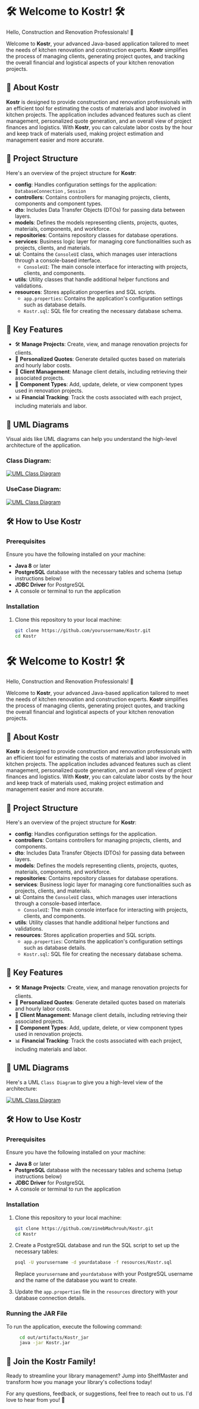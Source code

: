 # 🛠️ Welcome to Kostr! 🛠️

Hello, Construction and Renovation Professionals! 👋

Welcome to **Kostr**, your advanced Java-based application tailored to meet the needs of kitchen renovation and construction experts. **Kostr** simplifies the process of managing clients, generating project quotes, and tracking the overall financial and logistical aspects of your kitchen renovation projects.

## 🚀 About Kostr

**Kostr** is designed to provide construction and renovation professionals with an efficient tool for estimating the costs of materials and labor involved in kitchen projects. The application includes advanced features such as client management, personalized quote generation, and an overall view of project finances and logistics. With **Kostr**, you can calculate labor costs by the hour and keep track of materials used, making project estimation and management easier and more accurate.

## 📁 Project Structure

Here's an overview of the project structure for **Kostr**:

- **config**: Handles configuration settings for the application: `DatabaseConnection` , `Session`
- **controllers**: Contains controllers for managing projects, clients, components and component types.
- **dto**: Includes Data Transfer Objects (DTOs) for passing data between layers.
- **models**: Defines the models representing clients, projects, quotes, materials, components, and workforce.
- **repositories**: Contains repository classes for database operations.
- **services**: Business logic layer for managing core functionalities such as projects, clients, and materials.
- **ui**: Contains the `ConsoleUI` class, which manages user interactions through a console-based interface.
    - `ConsoleUI`: The main console interface for interacting with projects, clients, and components.
- **utils**: Utility classes that handle additional helper functions and validations.
- **resources**: Stores application properties and SQL scripts.
    - `app.properties`: Contains the application's configuration settings such as database details.
    - `Kostr.sql`: SQL file for creating the necessary database schema.

## 🧩 Key Features

- 🛠 **Manage Projects**: Create, view, and manage renovation projects for clients.
- 📑 **Personalized Quotes**: Generate detailed quotes based on materials and hourly labor costs.
- 👥 **Client Management**: Manage client details, including retrieving their associated projects.
- 🔨 **Component Types**: Add, update, delete, or view component types used in renovation projects.
- 📊 **Financial Tracking**: Track the costs associated with each project, including materials and labor.

## 🎨 UML Diagrams

Visual aids like UML diagrams can help you understand the high-level architecture of the application.

### Class Diagram:
[![UML Class Diagram](./src/main/resources/UML.png)](./src/main/resources/UML.png)

### UseCase Diagram:
[![UML Class Diagram](./src/main/resources/UseCase.png)](./src/main/resources/UseCase.png)

## 🛠️ How to Use Kostr

### Prerequisites

Ensure you have the following installed on your machine:

- **Java 8** or later
- **PostgreSQL** database with the necessary tables and schema (setup instructions below)
- **JDBC Driver** for PostgreSQL
- A console or terminal to run the application

### Installation

1. Clone this repository to your local machine:
   ```bash
   git clone https://github.com/yourusername/Kostr.git
   cd Kostr
# 🛠️ Welcome to Kostr! 🛠️

Hello, Construction and Renovation Professionals! 👋

Welcome to **Kostr**, your advanced Java-based application tailored to meet the needs of kitchen renovation and construction experts. **Kostr** simplifies the process of managing clients, generating project quotes, and tracking the overall financial and logistical aspects of your kitchen renovation projects.

## 🚀 About Kostr

**Kostr** is designed to provide construction and renovation professionals with an efficient tool for estimating the costs of materials and labor involved in kitchen projects. The application includes advanced features such as client management, personalized quote generation, and an overall view of project finances and logistics. With **Kostr**, you can calculate labor costs by the hour and keep track of materials used, making project estimation and management easier and more accurate.

## 📁 Project Structure

Here's an overview of the project structure for **Kostr**:

- **config**: Handles configuration settings for the application.
- **controllers**: Contains controllers for managing projects, clients, and components.
- **dto**: Includes Data Transfer Objects (DTOs) for passing data between layers.
- **models**: Defines the models representing clients, projects, quotes, materials, components, and workforce.
- **repositories**: Contains repository classes for database operations.
- **services**: Business logic layer for managing core functionalities such as projects, clients, and materials.
- **ui**: Contains the `ConsoleUI` class, which manages user interactions through a console-based interface.
    - `ConsoleUI`: The main console interface for interacting with projects, clients, and components.
- **utils**: Utility classes that handle additional helper functions and validations.
- **resources**: Stores application properties and SQL scripts.
    - `app.properties`: Contains the application's configuration settings such as database details.
    - `Kostr.sql`: SQL file for creating the necessary database schema.

## 🧩 Key Features

- 🛠 **Manage Projects**: Create, view, and manage renovation projects for clients.
- 📑 **Personalized Quotes**: Generate detailed quotes based on materials and hourly labor costs.
- 👥 **Client Management**: Manage client details, including retrieving their associated projects.
- 🔨 **Component Types**: Add, update, delete, or view component types used in renovation projects.
- 📊 **Financial Tracking**: Track the costs associated with each project, including materials and labor.

## 🎨 UML Diagrams

Here's a UML `Class Diagram` to give you a high-level view of the architecture:

[![UML Class Diagram](./src/main/resources/UML.png)](./src/main/resources/UML.png)


## 🛠️ How to Use Kostr

### Prerequisites

Ensure you have the following installed on your machine:

- **Java 8** or later
- **PostgreSQL** database with the necessary tables and schema (setup instructions below)
- **JDBC Driver** for PostgreSQL
- A console or terminal to run the application

### Installation

1. Clone this repository to your local machine:
   ```bash
   git clone https://github.com/zinebMachrouh/Kostr.git
   cd Kostr

2. Create a PostgreSQL database and run the SQL script to set up the necessary tables:
    ```bash
    psql -U yourusername -d yourdatabase -f resources/Kostr.sql
    ```
   Replace `yourusername` and `yourdatabase` with your PostgreSQL username and the name of the database you want to create.

3. Update the `app.properties` file in the `resources` directory with your database connection details.

### Running the JAR File
To run the application, execute the following command:
```bash
     cd out/artifacts/Kostr_jar
     java -jar Kostr.jar
```


## 🎉 Join the Kostr Family!
Ready to streamline your library management? Jump into ShelfMaster and transform how you manage your library's collections today!

For any questions, feedback, or suggestions, feel free to reach out to us. I'd love to hear from you! 📧